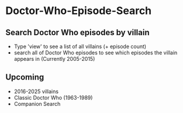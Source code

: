 # Doctor-Who-Episode-Search

## Search Doctor Who episodes by villain

- Type 'view' to see a list of all villains (+ episode count)
- search all of Doctor Who episodes to see which episodes the villain appears in (Currently 2005-2015)

## Upcoming

- 2016-2025 villains
- Classic Doctor Who (1963-1989)
- Companion Search
